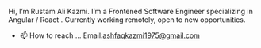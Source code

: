 Hi, I’m Rustam Ali Kazmi. I’m a Frontened Software Engineer specializing in Angular / React . Currently working remotely, open to new opportunities.
- 📫 How to reach ... Email:ashfaqkazmi1975@gmail.com 

<!---
RustamKazmi/RustamKazmi is a ✨ special ✨ repository because its `README.md` (this file) appears on your GitHub profile.
You can click the Preview link to take a look at your changes.
--->
